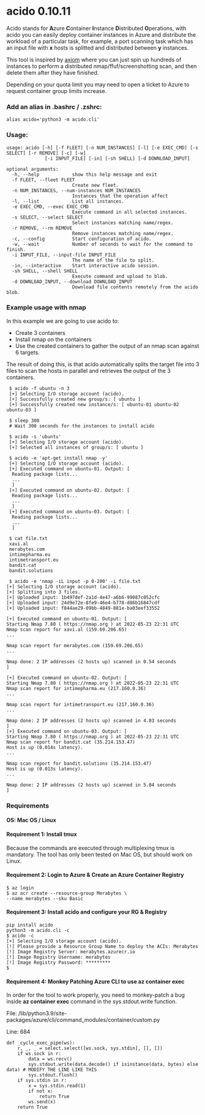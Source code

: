 # acido 0.10.11

Acido stands for **A**zure **C**ontainer **I**nstance **D**istributed **O**perations, with acido you can easily deploy container instances in Azure and distribute the workload of a particular task, for example, a port scanning task which has an input file with **x** hosts is splitted and distributed between **y** instances.

This tool is inspired by [axiom](https://github.com/pry0cc/axiom) where you can just spin up hundreds of instances to perform a distributed nmap/ffuf/screenshotting scan, and then delete them after they have finished. 

Depending on your quota limit you may need to open a ticket to Azure to request container group limits increase.

### Add an alias in .bashrc / .zshrc:
    alias acido='python3 -m acido.cli'
    
### Usage:
    usage: acido [-h] [-f FLEET] [-n NUM_INSTANCES] [-l] [-e EXEC_CMD] [-s SELECT] [-r REMOVE] [-c] [-w]
                  [-i INPUT_FILE] [-in] [-sh SHELL] [-d DOWNLOAD_INPUT]
    
    optional arguments:
      -h, --help            show this help message and exit
      -f FLEET, --fleet FLEET
                            Create new fleet.
      -n NUM_INSTANCES, --num-instances NUM_INSTANCES
                            Instances that the operation affect
      -l, --list            List all instances.
      -e EXEC_CMD, --exec EXEC_CMD
                            Execute command in all selected instances.
      -s SELECT, --select SELECT
                            Select instances matching name/regex.
      -r REMOVE, --rm REMOVE
                            Remove instances matching name/regex.
      -c, --config          Start configuration of acido.
      -w, --wait            Number of seconds to wait for the command to finish.
      -i INPUT_FILE, --input-file INPUT_FILE
                            The name of the file to split.
      -in, --interactive    Start interactive acido session.
      -sh SHELL, --shell SHELL
                            Execute command and upload to blob.
      -d DOWNLOAD_INPUT, --download DOWNLOAD_INPUT
                            Download file contents remotely from the acido blob.

### Example usage with nmap
In this example we are going to use acido to:
* Create 3 containers
* Install nmap on the containers
* Use the created containers to gather the output of an nmap scan against 6 targets.

The result of doing this, is that acido automatically splits the target file into 3 files to scan the hosts in parallel and retrieves the output of the 3 containers.


     $ acido -f ubuntu -n 3
     [+] Selecting I/O storage account (acido).
     [+] Successfully created new group/s: [ ubuntu ]
     [+] Successfully created new instance/s: [ ubuntu-01 ubuntu-02 ubuntu-03 ]
     
     $ sleep 300
     # Wait 300 seconds for the instances to install acido
     
     $ acido -s 'ubuntu'
     [+] Selecting I/O storage account (acido).
     [+] Selected all instances of group/s: [ ubuntu ]
     
     $ acido -e 'apt-get install nmap -y'
     [+] Selecting I/O storage account (acido).
     [+] Executed command on ubuntu-01. Output: [
      Reading package lists...
      ...
      ]
     [+] Executed command on ubuntu-02. Output: [
      Reading package lists...
      ...
      ]
     [+] Executed command on ubuntu-03. Output: [
      Reading package lists...
      ...
      ]
      
     $ cat file.txt
     xavi.al
     merabytes.com
     intimepharma.eu
     intimetransport.eu
     bandit.cat
     bandit.solutions
     
     $ acido -e 'nmap -iL input -p 0-200' -i file.txt
    [+] Selecting I/O storage account (acido).
    [+] Splitting into 3 files.
    [+] Uploaded input: 1b497def-2a1d-4e47-a6b6-99087c052cfc
    [+] Uploaded input: 24d9e72e-8fe9-46e4-b778-d86b16847cdf
    [+] Uploaded input: f844ae29-09bb-4849-881e-ba03eef33552
    
    [+] Executed command on ubuntu-01. Output: [
    Starting Nmap 7.80 ( https://nmap.org ) at 2022-05-23 22:31 UTC
    Nmap scan report for xavi.al (159.69.206.65)
    ...
    
    Nmap scan report for merabytes.com (159.69.206.65)
    ...
    
    Nmap done: 2 IP addresses (2 hosts up) scanned in 0.54 seconds
    ]
    
    [+] Executed command on ubuntu-02. Output: [
    Starting Nmap 7.80 ( https://nmap.org ) at 2022-05-23 22:31 UTC
    Nmap scan report for intimepharma.eu (217.160.0.36)
    ...
    
    Nmap scan report for intimetransport.eu (217.160.0.36)
    ...
    
    Nmap done: 2 IP addresses (2 hosts up) scanned in 4.03 seconds
    ]
    [+] Executed command on ubuntu-03. Output: [
    Starting Nmap 7.80 ( https://nmap.org ) at 2022-05-23 22:31 UTC
    Nmap scan report for bandit.cat (35.214.153.47)
    Host is up (0.014s latency).
    ...
    
    Nmap scan report for bandit.solutions (35.214.153.47)
    Host is up (0.013s latency).
    ...
    
    Nmap done: 2 IP addresses (2 hosts up) scanned in 5.04 seconds
    ]


### Requirements

#### OS: Mac OS / Linux

#### Requirement 1: Install tmux
Because the commands are executed through multiplexing tmux is mandatory. The tool has only been tested on Mac OS, but should work on Linux.

#### Requirement 2: Login to Azure & Create an Azure Container Registry
    $ az login
    $ az acr create --resource-group Merabytes \
    --name merabytes --sku Basic

#### Requirement 3: Install acido and configure your RG & Registry
    pip install acido
    python3 -m acido.cli -c
    $ acido -c
    [+] Selecting I/O storage account (acido).
    [!] Please provide a Resource Group Name to deploy the ACIs: Merabytes
    [!] Image Registry Server: merabytes.azurecr.io
    [!] Image Registry Username: merabytes
    [!] Image Registry Password: *********
    $

#### Requirement 4: Monkey Patching Azure CLI to use az container exec
In order for the tool to work properly, you need to monkey-patch a bug inside **az container exec** command in the sys.stdout.write function.

File: /lib/python3.9/site-packages/azure/cli/command_modules/container/custom.py

Line: 684

    def _cycle_exec_pipe(ws):
        r, _, _ = select.select([ws.sock, sys.stdin], [], [])
        if ws.sock in r:
            data = ws.recv()
            sys.stdout.write(data.decode() if isinstance(data, bytes) else data) # MODIFY THE LINE LIKE THIS
            sys.stdout.flush()
        if sys.stdin in r:
            x = sys.stdin.read(1)
            if not x:
                return True
            ws.send(x)
        return True